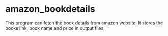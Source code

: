 # amazon_bookdetails
This program can fetch the book details from amazon website. It stores the books link, book name and price in output files
